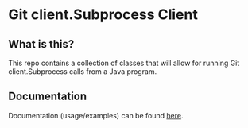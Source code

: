 # Git client.Subprocess Client

## What is this?

This repo contains a collection of classes that will allow for running Git client.Subprocess calls from a Java program.

## Documentation

Documentation (usage/examples) can be found [here](https://csc109.github.io/GitSubprocessClient/).